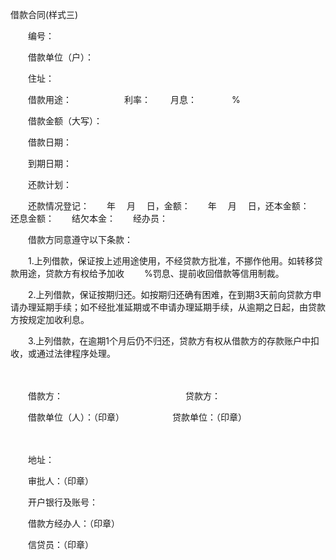 



借款合同(样式三)



 

　　编号：

　　借款单位（户）：

　　住址：

　　借款用途：　　　　　　利率：　　 月息：　　　　%

　　借款金额（大写）：

　　借款日期：

　　到期日期：

　　还款计划：

　　还款情况登记：　　年　 月　 日，金额：　　年　 月　 日，还本金额：　　还息金额：　　结欠本金：　　经办员：

　　借款方同意遵守以下条款：

　　1.上列借款，保证按上述用途使用，不经贷款方批准，不挪作他用。如转移贷款用途，贷款方有权给予加收　　 %罚息、提前收回借款等信用制裁。

　　2.上列借款，保证按期归还。如按期归还确有困难，在到期3天前向贷款方申请办理延期手续；如不经批准延期或不申请办理延期手续，从逾期之日起，由贷款方按规定加收利息。

　　3.上列借款，在逾期1个月后仍不归还，贷款方有权从借款方的存款账户中扣收，或通过法律程序处理。　　

　　

　　借款方：　　　　　　　　　　　　　　贷款方： 

　　借款单位（人）：（印章）　　　　　　贷款单位：（印章）　　

　　

　　地址：

　　审批人：（印章）

　　开户银行及账号：　　

　　借款方经办人：（印章）　　　　　　　

　　信贷员：（印章）

　　